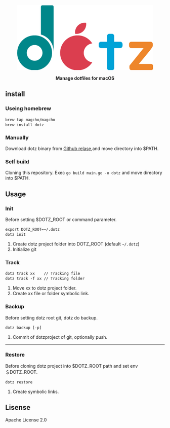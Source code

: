 <p align="center">
  <img  src="https://github.com/magcho/dotz/raw/master/dotz-min.png">
</p>
<p align="center"><b>
Manage dotfiles for macOS  
</b></p>


## install

### Useing homebrew
```
brew tap magcho/magcho
brew install dotz
```

### Manually
Download dotz binary from [Github relase](https://github.com/magcho/dotz/releases),and move directory into $PATH.

### Self build
Cloning this repository. Exec `go build main.go -o dotz` and move directory into $PATH.


## Usage

### Init
  Before setting $DOTZ_ROOT or command parameter.
  ```
  export DOTZ_ROOT=~/.dotz
  dotz init
  ```
  
  1. Create dotz project folder into DOTZ_ROOT (default `~/.dotz`)
  1. Initialize git

### Track
  ```
  dotz track xx    // Tracking file
  dotz track -f xx // Tracking folder
  ```
  1. Move xx to dotz project folder.
  1. Create xx file or folder symbolic link.
  
### Backup
  Before setting dotz root git, dotz do backup.
  ```
  dotz backup [-p]
  ```
  1. Commit of dotzproject of git, optionally push.
  
---

### Restore
  Before cloning dotz project into $DOTZ_ROOT path and set env ＄DOTZ_ROOT.
  ```
  dotz restore
  ```
  1. Create symbolic links.
  
  
## Lisense

Apache License 2.0
  
